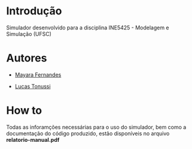 # Introdução

Simulador desenvolvido para a disciplina INE5425 - Modelagem e Simulação (UFSC)

# Autores 

- [Mayara Fernandes](https://github.com/mayarafernandes/)

- [Lucas Tonussi](https://github.com/tonussi/)

# How to

Todas as inforamções necessárias para o uso do simulador, bem como a documentação do código produzido, estão disponíveis no arquivo **relatorio-manual.pdf**